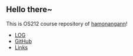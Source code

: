 
## Hello there~

This is OS212 course repository of [hamonangann](https://github.com/hamonangann/)!
- [LOG](TXT/mylog.txt)
- [GitHub](https://github.com/hamonangann/os212)
- [Links](./LINKS/)
